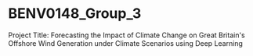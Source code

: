 # BENV0148_Group_3
Project Title: Forecasting the Impact of Climate Change on Great Britain's Offshore Wind Generation under Climate Scenarios using Deep Learning
